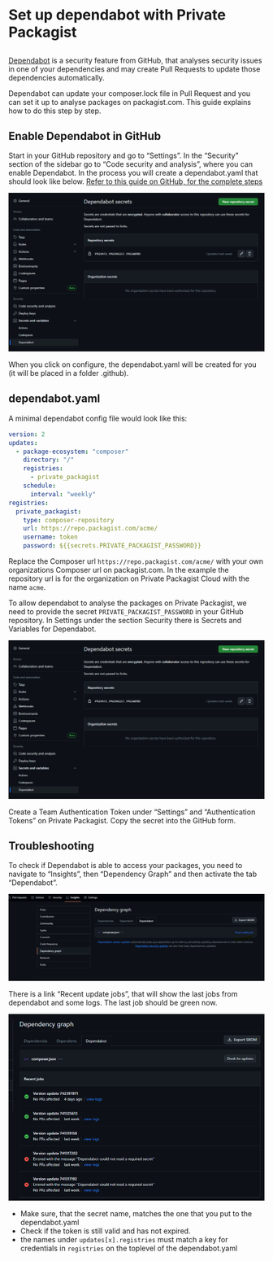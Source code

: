 # Set up dependabot with Private Packagist
## 

[Dependabot](https://dependabot.com) is a security feature from GitHub, that analyses security issues in one of your dependencies and may create Pull Requests to update those dependencies automatically.

Dependabot can update your composer.lock file in Pull Request and you can set it up to analyse packages on packagist.com. This guide explains how to do this step by step.

## Enable Dependabot in GitHub

Start in your GitHub repository and go to “Settings”. In the “Security” section of the sidebar go to “Code security and analysis”, where you can enable Dependabot. In the process you will create a dependabot.yaml that should look like below. [Refer to this guide on GitHub, for the complete steps](https://docs.github.com/en/code-security/getting-started/dependabot-quickstart-guide#enabling-dependabot-for-your-repository)

![enable dependabot](/Resources/public/img/docs/articles/dependabot-secret.png)

When you click on configure, the dependabot.yaml will be created for you (it will be placed in a folder .github).

## dependabot.yaml

A minimal dependabot config file would look like this:

```yaml
version: 2
updates:
  - package-ecosystem: "composer"
    directory: "/"
    registries:
      - private_packagist
    schedule:
      interval: "weekly"
registries:
  private_packagist:
    type: composer-repository
    url: https://repo.packagist.com/acme/
    username: token
    password: ${{secrets.PRIVATE_PACKAGIST_PASSWORD}}
```

Replace the Composer url `https://repo.packagist.com/acme/` with your own organizations Composer url on packagist.com. In the example the repository url is for the organization on Private Packagist Cloud with the name `acme`.  

To allow dependabot to analyse the packages on Private Packagist, we need to provide the secret `PRIVATE_PACKAGIST_PASSWORD` in your GitHub repository. In Settings under the section Security there is  Secrets and Variables for Dependabot.

![Dependabot Secrets](/Resources/public/img/docs/articles/dependabot-secret.png)

Create a Team Authentication Token under “Settings” and “Authentication Tokens” on Private Packagist. Copy the secret into the GitHub form.

## Troubleshooting

To check if Dependabot is able to access your packages, you need to navigate to “Insights”, then “Dependency Graph” and then activate the tab “Dependabot”. 

![Dependabot Insights](/Resources/public/img/docs/articles/dependabot-insights.png)

There is a link “Recent update jobs”, that will show the last jobs from dependabot and some logs. The last job should be green now.

![Dependabot Jobs](/Resources/public/img/docs/articles/dependabot-jobs.png)

- Make sure, that the secret name, matches the one that you put to the dependabot.yaml
- Check if the token is still valid and has not expired.
- the names under `updates[x].registries` must match a key for credentials in `registries` on the toplevel of the dependabot.yaml
